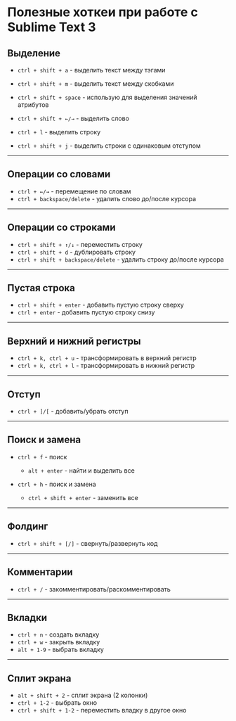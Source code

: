 # Полезные хоткеи при работе с Sublime Text 3
 
## Выделение

* `ctrl + shift + a` - выделить текст между тэгами
* `ctrl + shift + m` - выделить текст между скобками
* `ctrl + shift + space` - использую для выделения значений атрибутов

* `ctrl + shift + ←/→` - выделить слово
* `ctrl + l` - выделить строку
* `ctrl + shift + j` - выделить строки с одинаковым отступом

------------------------------------------

## Операции со словами

* `ctrl + ←/→` - перемещение по словам
* `ctrl + backspace/delete` - удалить слово до/после курсора

------------------------------------------

## Операции со строками

* `ctrl + shift + ↑/↓` - переместить строку
* `ctrl + shift + d` - дублировать строку
* `ctrl + shift + backspace/delete` - удалить строку до/после курсора

------------------------------------------

## Пустая строка

* `ctrl + shift + enter` - добавить пустую строку сверху
* `ctrl + enter` - добавить пустую строку снизу

------------------------------------------

## Верхний и нижний регистры

* `ctrl + k, ctrl + u` - трансформировать в верхний регистр
* `ctrl + k, ctrl + l` - трансформировать в нижний регистр

------------------------------------------

## Отступ

* `ctrl + ]/[` - добавить/убрать отступ 

------------------------------------------

## Поиск и замена

* `ctrl + f` - поиск
  * `alt + enter` - найти и выделить все

* `ctrl + h` - поиск и замена
  * `ctrl + shift + enter` - заменить все

------------------------------------------

## Фолдинг

* `ctrl + shift + [/]` - свернуть/развернуть код

------------------------------------------

## Комментарии

* `ctrl + /` - закомментировать/раскомментировать

------------------------------------------

## Вкладки

* `ctrl + n` - создать вкладку
* `ctrl + w` - закрыть вкладку
* `alt + 1-9` - выбрать вкладку

------------------------------------------

## Сплит экрана

* `alt + shift + 2` - сплит экрана (2 колонки)
* `ctrl + 1-2` - выбрать окно
* `ctrl + shift + 1-2` - переместить владку в другое окно


